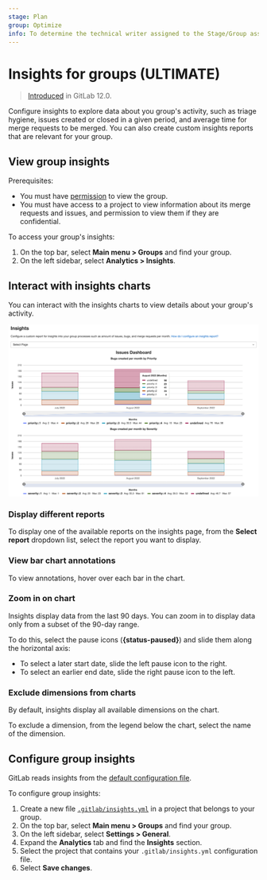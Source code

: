 ```yaml
---
stage: Plan
group: Optimize
info: To determine the technical writer assigned to the Stage/Group associated with this page, see https://about.gitlab.com/handbook/product/ux/technical-writing/#assignments
---
```


# Insights for groups **(ULTIMATE)**

> [Introduced](https://gitlab.com/groups/gitlab-org/-/epics/725) in GitLab 12.0.

Configure insights to explore data about you group's activity, such as
triage hygiene, issues created or closed in a given period, and average time for merge
requests to be merged.
You can also create custom insights reports that are relevant for your group.

## View group insights

Prerequisites:

- You must have [permission](../../permissions.md#group-members-permissions) to view the group.
- You must have access to a project to view information about its merge requests and issues,
  and permission to view them if they are confidential.

To access your group's insights:

1. On the top bar, select **Main menu > Groups** and find your group.
1. On the left sidebar, select **Analytics > Insights**.

## Interact with insights charts

You can interact with the insights charts to view details about your group's activity.

![Insights example stacked bar chart](img/insights_example_stacked_bar_chart_v15_4.png)

### Display different reports

To display one of the available reports on the insights page, from the **Select report** dropdown list,
select the report you want to display.

### View bar chart annotations

To view annotations, hover over each bar in the chart.

### Zoom in on chart

Insights display data from the last 90 days. You can zoom in to display data only from a subset of the 90-day range.

To do this, select the pause icons (**{status-paused}**) and slide them along the horizontal axis:

- To select a later start date, slide the left pause icon to the right.
- To select an earlier end date, slide the right pause icon to the left.

### Exclude dimensions from charts

By default, insights display all available dimensions on the chart.

To exclude a dimension, from the legend below the chart, select the name of the dimension.

## Configure group insights

GitLab reads insights from the
[default configuration file](https://gitlab.com/gitlab-org/gitlab/-/blob/master/ee/fixtures/insights/default.yml).

To configure group insights:

1. Create a new file [`.gitlab/insights.yml`](../../project/insights/index.md#configure-project-insights)
in a project that belongs to your group.
1. On the top bar, select **Main menu > Groups** and find your group.
1. On the left sidebar, select **Settings > General**.
1. Expand the **Analytics** tab and find the **Insights** section.
1. Select the project that contains your `.gitlab/insights.yml` configuration file.
1. Select **Save changes**.

<!-- ## Troubleshooting

Include any troubleshooting steps that you can foresee. If you know beforehand what issues
one might have when setting this up, or when something is changed, or on upgrading, it's
important to describe those, too. Think of things that may go wrong and include them here.
This is important to minimize requests for support, and to avoid doc comments with
questions that you know someone might ask.

Each scenario can be a third-level heading, for example `### Getting error message X`.
If you have none to add when creating a doc, leave this section in place
but commented out to help encourage others to add to it in the future. -->
